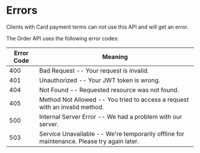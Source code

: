 # Errors

<aside class="notice">
Clients with Card payment terms can not use this API and will get an error. 
</aside>

The Order API uses the following error codes:


Error Code | Meaning
---------- | -------
400 | Bad Request -- Your request is invalid.
401 | Unauthorized -- Your JWT token is wrong.
404 | Not Found -- Requested resource was not found.
405 | Method Not Allowed -- You tried to access a request with an invalid method.
500 | Internal Server Error -- We had a problem with our server.
503 | Service Unavailable -- We're temporarily offline for maintenance. Please try again later.
